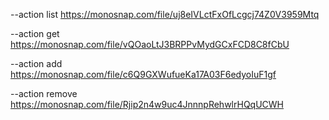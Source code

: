 --action list
https://monosnap.com/file/uj8eIVLctFxOfLcgcj74Z0V3959Mtq

--action get
https://monosnap.com/file/vQOaoLtJ3BRPPvMydGCxFCD8C8fCbU

--action add
https://monosnap.com/file/c6Q9GXWufueKa17A03F6edyoIuF1gf

--action remove
https://monosnap.com/file/Rjip2n4w9uc4JnnnpRehwlrHQqUCWH
